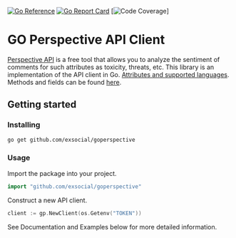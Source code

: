 [![Go Reference](https://pkg.go.dev/badge/github.com/exsocial/goperspective.svg)](https://pkg.go.dev/github.com/exsocial/goperspective) [![Go Report Card](https://goreportcard.com/badge/github.com/exsocial/goperspective)](https://goreportcard.com/report/github.com/exsocial/goperspective) [![Code Coverage](https://img.shields.io/badge/coverage-79%25-green)]
# GO Perspective API Client
[Perspective API](https://developers.perspectiveapi.com/s/) is a free tool that allows you to analyze the sentiment of comments for such attributes as toxicity, threats, etc.
This library is an implementation of the API client in Go. 
[Attributes and supported languages](https://developers.perspectiveapi.com/s/about-the-api-attributes-and-languages).
Methods and fields can be found [here](https://developers.perspectiveapi.com/s/about-the-api-methods).

## Getting started
### Installing

```sh
go get github.com/exsocial/goperspective
```
### Usage

Import the package into your project.

```go
import "github.com/exsocial/goperspective"
```

Construct a new API client.

```go
client := gp.NewClient(os.Getenv("TOKEN"))
```

See Documentation and Examples below for more detailed information.